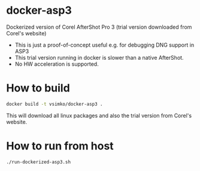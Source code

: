 # docker-asp3
Dockerized version of Corel AfterShot Pro 3 (trial version downloaded from Corel's website)

- This is just a proof-of-concept useful e.g. for debugging DNG support in ASP3
- This trial version running in docker is slower than a native AfterShot.
- No HW acceleration is supported.

# How to build
```sh
docker build -t vsimko/docker-asp3 .
```
This will download all linux packages and also the trial version from Corel's website.

# How to run from host
```sh
./run-dockerized-asp3.sh
```
